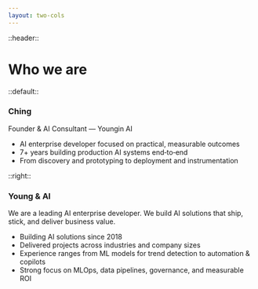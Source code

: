 ```yaml
---
layout: two-cols
---
```


::header::
# Who we are

::default::

### Ching
Founder & AI Consultant — Youngin AI

- AI enterprise developer focused on practical, measurable outcomes
- 7+ years building production AI systems end‑to‑end
- From discovery and prototyping to deployment and instrumentation

::right::

### Young & AI
We are a leading AI enterprise developer. We build AI solutions that ship, stick, and deliver business value.

- Building AI solutions since 2018
- Delivered projects across industries and company sizes
- Experience ranges from ML models for trend detection to automation & copilots
- Strong focus on MLOps, data pipelines, governance, and measurable ROI

